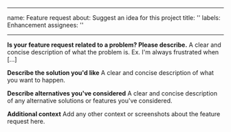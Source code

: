 <!---
Making your own contribution is easy, encouraged and greatly appreciated! We will put effort into reviewing and merging your PR quickly. For more info, please refer to the contribution guidelines: https://github.com/Adyen/adyen-magento2/blob/develop/CONTRIBUTING.md
-->

---
name: Feature request
about: Suggest an idea for this project
title: ''
labels: Enhancement
assignees: ''

---

**Is your feature request related to a problem? Please describe.**
A clear and concise description of what the problem is. Ex. I'm always frustrated when [...]

**Describe the solution you'd like**
A clear and concise description of what you want to happen.

**Describe alternatives you've considered**
A clear and concise description of any alternative solutions or features you've considered.

**Additional context**
Add any other context or screenshots about the feature request here.
